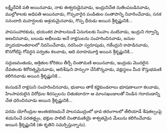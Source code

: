 ﻿లక్ష్మీదేవికి పతి అయినవాడు, నాకు ఈశ్వరుడైనవాడు, ఇంద్రునిచేత నుతింపబడినవాడు, ముల్లోకాలకు అధిపతి అయినవాడు, గొప్పవారైన పండితుల సంతాపాన్ని నివారించేవాడు, సనక సనందాది మహర్షులకు ఆశ్రయమైనవాడు, గొప్ప ధీరుడు అయిన శ్రీకృష్ణునికి... 

పాపసంహారకుడు, భయంకర పాపాలనబడే ఏనుగులకు సింహం వంటివాడు, ఇంద్రుని గర్వాన్ని అణచినవాడు, బలుడు అభీలుడు అనే రాక్షసులను సంహరించినవాడు, జనుల హృదయాంతరాలలో నివసించేవాడు, నరసింహ స్వరూపుడు, గజేంద్రుని కాపాడినవాడు, కొనగోటిపై గోవర్ధన పర్వతం కలవాడు, ఆది వరాహమూర్తి అయిన శ్రీకృష్ణునికి... 

సద్గుణవంతుడు, ఆశ్రితుల కోరికలు తీర్చే చింతామణి అయినవాడు, ఇంద్రుడు మొదలైన దేవతలకు శిరోరత్నమైనవాడు, ఆదిశేషుని పాన్పుగా చేసికొన్నవాడు, వక్షఃస్థలం మీద కౌస్తుభమణి కలిగినవాడు అయిన శ్రీకృష్ణునికి... 

కంసుడనే రాక్షసుని సంహరించినవాడు, భుజాలు తాకే కర్ణకుండలాలు భూషణాలుగా కలవాడు, హింసాపరులైన విరోధుల శిరస్సులను చితుకబాదగా ఆ మాంసఖండాలతో నిండిన గదాదండాన్ని చేత ధరించినవాడు అయిన శ్రీకృష్ణునికి... 

పరమ యోగీంద్రుల అంతఃకరణమనే పాలసముద్రంలో భావ తరంగాలలో తేలియాడే శేషతల్పంపై శయనించే పరతత్త్వం, భక్తుల పాలిటి చింతామణియై శాశ్వతమైన మేలును కలిగించేవాడు అయిన శ్రీకృష్ణునికి (ఈ కృతిని సమర్పిస్తున్నాను). 

